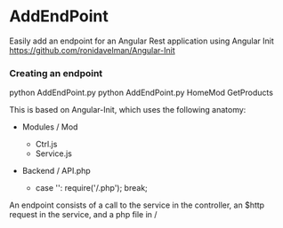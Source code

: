 # AddEndPoint
Easily add an endpoint for an Angular Rest application using Angular Init
https://github.com/ronidavelman/Angular-Init

### Creating an endpoint

python AddEndPoint.py <ModuleName> <Endpoint>
python AddEndPoint.py HomeMod GetProducts

This is based on Angular-Init, which uses the following anatomy: 

- Modules / <ModPrefix>Mod
  - <ModPrefix>Ctrl.js
  - <ModPrefix>Service.js
  
- Backend / API.php
  - case '<Endpoint>':
        require('<ModPrefix>/<Endpoint>.php');
        break;

An endpoint consists of a call to the service in the controller, an $http request in the service, and a php file in <ModPrefix>/<Endpoint>
